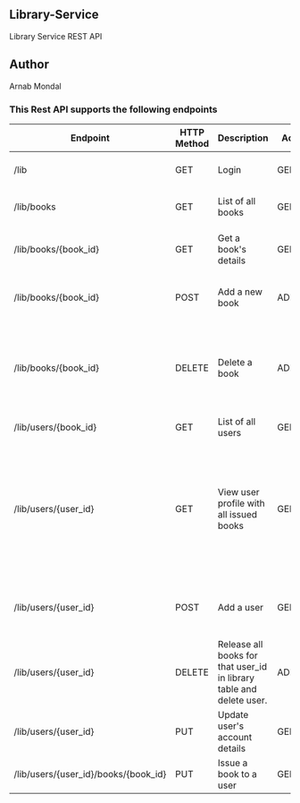 ## Library-Service
Library Service REST API

## Author
Arnab Mondal

### This Rest API supports the following endpoints

|   Endpoint      | HTTP Method | Description                          |  Access |                   Comments                     |
|-----------------|-------------|--------------------------------------|---------|------------------------------------------------|
|/lib                 | GET     | Login                    | GENERAL | Calls user service **GET /users/{user_id}**        |
|/lib/books           | GET     | List of all books                       | GENERAL | Calls book service **GET /books URL**             |
|/lib/books/{book_id} | GET     | Get a book's details | GENERAL | Calls book service **GET /books/{book_id} URL**    |
|/lib/books/{book_id} | POST    | Add a new book                        | ADMIN  | Calls book service **POST /books/{book_id} URL**   |
|/lib/books/{book_id} | DELETE  | Delete a book                        | ADMIN   | Delete book association with user in library table and calls book service **DELETE /books/{book_id} URL** |
|/lib/users/{book_id} | GET     | List of all users | GENERAL | Calls user service **GET /users URL**  |
|/lib/users/{user_id} | GET     | View user profile with all issued books    | GENERAL | Calls user service **GET /users/{user_id}**, fetches book ids on user_id  from library table and calls **GET /books/{book_id}** for all books. Displays consolidated data |
|/lib/users/{user_id} | POST    | Add a user                       | GENERAL | User Registration, calls user service **POST /users/{user_id}** |
|/lib/users/{user_id} | DELETE  | Release all books for that user_id in library table and delete user.                           | ADMIN   |        Calls **DELETE users/{user_id}**                                       |
|/lib/users/{user_id} | PUT     | Update user's account details | GENERAL |       Calls **PUT users/{user_id}** |
|/lib/users/{user_id}/books/{book_id} | PUT | Issue a book to a user  | GENERAL | Updates library table with book-user association. 

